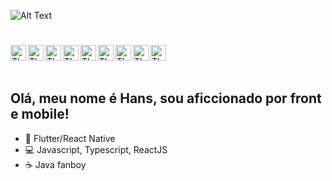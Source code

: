 ![Alt Text](https://media.giphy.com/media/lIzAEoZEn571u/giphy.gif)

#

<a href="https://www.linkedin.com/in/hans-schedel-848a8312a/">
  <img align="left" alt="TheCobra159 Linkedin" width="25px" src="https://cdn.jsdelivr.net/npm/simple-icons@v3/icons/linkedin.svg" />
</a>

<a href="https://github.com/thecobra159">
  <img align="left" alt="TheCobra159 Github" width="25px" src="https://cdn.jsdelivr.net/npm/simple-icons@v3/icons/github.svg" />
</a>

<a href="https://stackoverflow.com/users/11062237/hans-schedel">
  <img align="left" alt="TheCobra159 Instagram" width="25px" src="https://cdn.jsdelivr.net/npm/simple-icons@3.8.0/icons/stackoverflow.svg" />
</a>

<a href="https://instagram.com/h.schedel">
  <img align="left" alt="TheCobra159 Instagram" width="25px" src="https://cdn.jsdelivr.net/npm/simple-icons@v3/icons/instagram.svg" />
</a>

<a href="https://twitter.com/schedelhans">
  <img align="left" alt="TheCobra159 Twitter" width="25px" src="https://cdn.jsdelivr.net/npm/simple-icons@v3/icons/twitter.svg" />

<a href="https://api.whatsapp.com/send?phone=5541997394617&text=Ol%C3%A1!">
  <img align="left" alt="TheCobra159 Zap" width="25px" src="https://cdn.jsdelivr.net/npm/simple-icons@v3/icons/whatsapp.svg" />
</a>

<a href="https://t.me/thecobra159">
  <img align="left" alt="TheCobra159 Telegrão" width="25px" src="https://cdn.jsdelivr.net/npm/simple-icons@v3/icons/telegram.svg" />

<a href="mailto:gmail@gmail.com">
  <img align="left" alt="TheCobra159 Telegrão" width="25px" src="https://cdn.jsdelivr.net/npm/simple-icons@v3/icons/gmail.svg" />
</a>

<a href="https://twitch.tv/thecobra159">
  <img align="left" alt="TheCobra159 Twitch" width="25px" src="https://cdn.jsdelivr.net/npm/simple-icons@v3/icons/twitch.svg" />
</a>
</br>
</br>

#

## Olá, meu nome é Hans, sou aficcionado por front e mobile!

- 📱 Flutter/React Native
- 💻 Javascript, Typescript, ReactJS
- ☕ Java fanboy 
